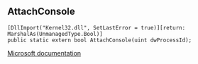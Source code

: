 ## AttachConsole

```
[DllImport("Kernel32.dll", SetLastError = true)][return: MarshalAs(UnmanagedType.Bool)]
public static extern bool AttachConsole(uint dwProcessId);
```

[Microsoft documentation](https://docs.microsoft.com/en-us/windows/console/attachconsole)
